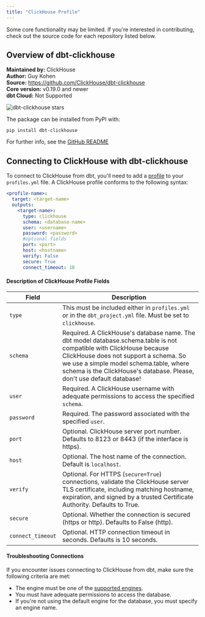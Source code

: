 ```yaml
---
title: "ClickHouse Profile"
---
```


Some core functionality may be limited. If you're interested in contributing, check out the source code for each repository listed below.


## Overview of dbt-clickhouse
**Maintained by:** ClickHouse      
**Author:** Guy Kohen    
**Source:** https://github.com/ClickHouse/dbt-clickhouse    
**Core version:** v0.19.0 and newer    
**dbt Cloud:** Not Supported    

![dbt-clickhouse stars](https://img.shields.io/github/stars/ClickHouse/dbt-clickhouse?style=for-the-badge)

The package can be installed from PyPI with:

```
pip install dbt-clickhouse
```

For further info, see the [GitHub README](https://github.com/ClickHouse/dbt-clickhouse#readme)

## Connecting to ClickHouse with **dbt-clickhouse**

To connect to ClickHouse from dbt, you'll need to add a [profile](https://docs.getdbt.com/dbt-cli/configure-your-profile) to your `profiles.yml` file. A ClickHouse profile conforms to the following syntax:

<File name='profiles.yml'>

```yaml
<profile-name>:
  target: <target-name>
  outputs:
    <target-name>:
      type: clickhouse
      schema: <database-name>
      user: <username>
      password: <password>
      #optional fields
      port: <port>
      host: <hostname>
      verify: False
      secure: True
      connect_timeout: 10
```

</File>

#### Description of ClickHouse Profile Fields


| Field                   | Description                                                                                                                                                                                                                                                                       |
|-------------------------|-----------------------------------------------------------------------------------------------------------------------------------------------------------------------------------------------------------------------------------------------------------------------------------|
| `type`                  | This must be included either in `profiles.yml` or in the `dbt_project.yml` file. Must be set to `clickhouse`.                                                                                                                                                                     |
| `schema`                | Required. A ClickHouse's database name. The dbt model database.schema.table is not compatible with ClickHouse because ClickHouse does not support a schema. So we use a simple model schema.table, where schema is the ClickHouse's database. Please, don't use default database! |
| `user`                  | Required. A ClickHouse username with adequate permissions to access the specified `schema`.                                                                                                                                                                                       |
| `password`              | Required. The password associated with the specified `user`.                                                                                                                                                                                                                      |
| `port`                  | Optional. ClickHouse server port number. Defaults to 8123 or 8443 (if the interface is https).                                                                                                                                                                                    |
| `host`                  | Optional. The host name of the connection. Default is `localhost`.                                                                                                                                                                                                                |
| `verify`                | Optional. For HTTPS (`secure=True`) connections, validate the ClickHouse server TLS certificate, including matching hostname, expiration, and signed by a trusted Certificate Authority. Defaults to True.                                                                        |
| `secure`                | Optional. Whether the connection is secured (https or http). Defaults to False (http).                                                                                                                                                                                            |
| `connect_timeout`       | Optional. HTTP connection timeout in seconds. Defaults is 10 seconds.                                                                                                                                                                                                             |

#### Troubleshooting Connections

If you encounter issues connecting to ClickHouse from dbt, make sure the following criteria are met:
- The engine must be one of the [supported engines](clickhouse-configs#supported-table-engines).
- You must have adequate permissions to access the database.
- If you're not using the default engine for the database, you must specify an engine name.